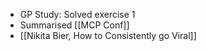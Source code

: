- GP Study: Solved exercise 1
- Summarised [[MCP Conf]]
- [[Nikita Bier, How to Consistently go Viral]]